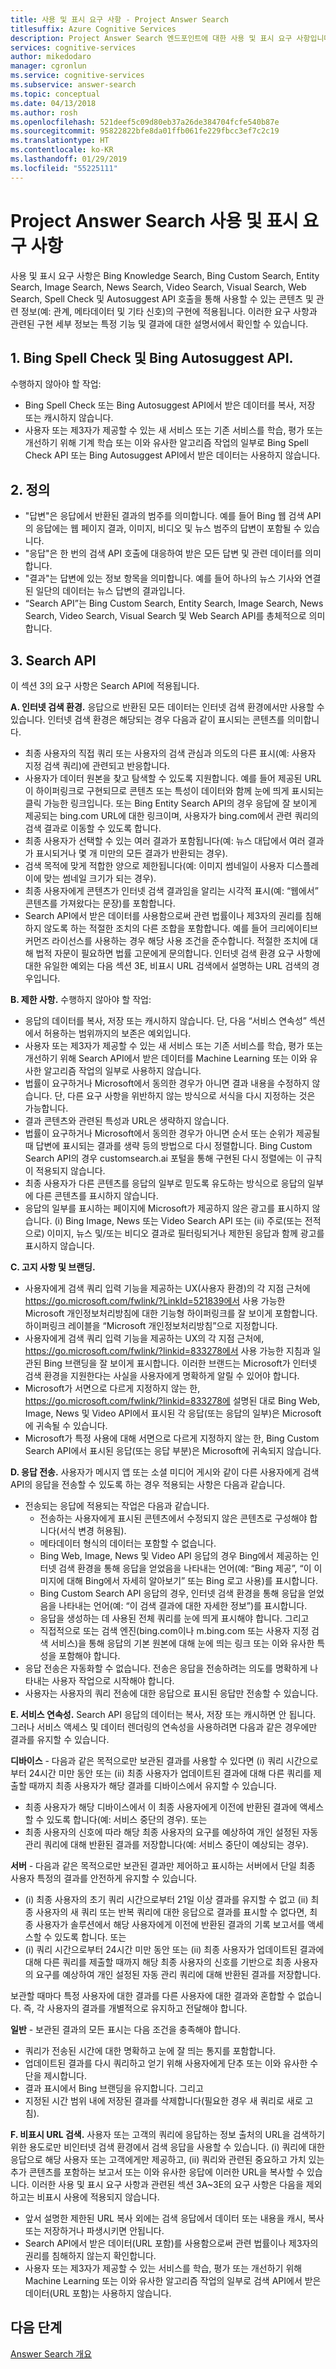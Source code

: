 ```yaml
---
title: 사용 및 표시 요구 사항 - Project Answer Search
titlesuffix: Azure Cognitive Services
description: Project Answer Search 엔드포인트에 대한 사용 및 표시 요구 사항입니다.
services: cognitive-services
author: mikedodaro
manager: cgronlun
ms.service: cognitive-services
ms.subservice: answer-search
ms.topic: conceptual
ms.date: 04/13/2018
ms.author: rosh
ms.openlocfilehash: 521deef5c09d80eb37a26de384704fcfe540b87e
ms.sourcegitcommit: 95822822bfe8da01ffb061fe229fbcc3ef7c2c19
ms.translationtype: HT
ms.contentlocale: ko-KR
ms.lasthandoff: 01/29/2019
ms.locfileid: "55225111"
---
```

# <a name="project-answer-search-use-and-display-requirements"></a>Project Answer Search 사용 및 표시 요구 사항

사용 및 표시 요구 사항은 Bing Knowledge Search, Bing Custom Search, Entity Search, Image Search, News Search, Video Search, Visual Search, Web Search, Spell Check 및 Autosuggest API 호출을 통해 사용할 수 있는 콘텐츠 및 관련 정보(예: 관계, 메타데이터 및 기타 신호)의 구현에 적용됩니다. 이러한 요구 사항과 관련된 구현 세부 정보는 특정 기능 및 결과에 대한 설명서에서 확인할 수 있습니다.

## <a name="1-bing-spell-check-and-bing-autosuggest-api"></a>1. Bing Spell Check 및 Bing Autosuggest API.

수행하지 않아야 할 작업:

- Bing Spell Check 또는 Bing Autosuggest API에서 받은 데이터를 복사, 저장 또는 캐시하지 않습니다.
- 사용자 또는 제3자가 제공할 수 있는 새 서비스 또는 기존 서비스를 학습, 평가 또는 개선하기 위해 기계 학습 또는 이와 유사한 알고리즘 작업의 일부로 Bing Spell Check API 또는 Bing Autosuggest API에서 받은 데이터는 사용하지 않습니다.

## <a name="2-definitions"></a>2. 정의

- "답변"은 응답에서 반환된 결과의 범주를 의미합니다. 예를 들어 Bing 웹 검색 API의 응답에는 웹 페이지 결과, 이미지, 비디오 및 뉴스 범주의 답변이 포함될 수 있습니다.
- "응답"은 한 번의 검색 API 호출에 대응하여 받은 모든 답변 및 관련 데이터를 의미합니다.
- "결과"는 답변에 있는 정보 항목을 의미합니다. 예를 들어 하나의 뉴스 기사와 연결된 일단의 데이터는 뉴스 답변의 결과입니다.
- “Search API”는 Bing Custom Search, Entity Search, Image Search, News Search, Video Search, Visual Search 및 Web Search API를 총체적으로 의미합니다. 


## <a name="3-search-apis"></a>3. Search API

이 섹션 3의 요구 사항은 Search API에 적용됩니다.

**A. 인터넷 검색 환경.** 응답으로 반환된 모든 데이터는 인터넷 검색 환경에서만 사용할 수 있습니다. 인터넷 검색 환경은 해당되는 경우 다음과 같이 표시되는 콘텐츠를 의미합니다. 
- 최종 사용자의 직접 쿼리 또는 사용자의 검색 관심과 의도의 다른 표시(예: 사용자 지정 검색 쿼리)에 관련되고 반응합니다. 
- 사용자가 데이터 원본을 찾고 탐색할 수 있도록 지원합니다. 예를 들어 제공된 URL이 하이퍼링크로 구현되므로 콘텐츠 또는 특성이 데이터와 함께 눈에 띄게 표시되는 클릭 가능한 링크입니다. 또는 Bing Entity Search API의 경우 응답에 잘 보이게 제공되는 bing.com URL에 대한 링크이며, 사용자가 bing.com에서 관련 쿼리의 검색 결과로 이동할 수 있도록 합니다.
- 최종 사용자가 선택할 수 있는 여러 결과가 포함됩니다(예: 뉴스 대답에서 여러 결과가 표시되거나 몇 개 미만의 모든 결과가 반환되는 경우). 
- 검색 목적에 맞게 적합한 양으로 제한됩니다(예: 이미지 썸네일이 사용자 디스플레이에 맞는 썸네일 크기가 되는 경우). 
- 최종 사용자에게 콘텐츠가 인터넷 검색 결과임을 알리는 시각적 표시(예: “웹에서” 콘텐츠를 가져왔다는 문장)를 포함합니다.
- Search API에서 받은 데이터를 사용함으로써 관련 법률이나 제3자의 권리를 침해하지 않도록 하는 적절한 조치의 다른 조합을 포함합니다. 예를 들어 크리에이티브 커먼즈 라이선스를 사용하는 경우 해당 사용 조건을 준수합니다. 적절한 조치에 대해 법적 자문이 필요하면 법률 고문에게 문의합니다.
인터넷 검색 환경 요구 사항에 대한 유일한 예외는 다음 섹션 3E, 비표시 URL 검색에서 설명하는 URL 검색의 경우입니다. 

**B. 제한 사항.** 수행하지 않아야 할 작업:

- 응답의 데이터를 복사, 저장 또는 캐시하지 않습니다. 단, 다음 “서비스 연속성” 섹션에서 허용하는 범위까지의 보존은 예외입니다. 
- 사용자 또는 제3자가 제공할 수 있는 새 서비스 또는 기존 서비스를 학습, 평가 또는 개선하기 위해 Search API에서 받은 데이터를 Machine Learning 또는 이와 유사한 알고리즘 작업의 일부로 사용하지 않습니다.
- 법률이 요구하거나 Microsoft에서 동의한 경우가 아니면 결과 내용을 수정하지 않습니다. 단, 다른 요구 사항을 위반하지 않는 방식으로 서식을 다시 지정하는 것은 가능합니다. 
- 결과 콘텐츠와 관련된 특성과 URL은 생략하지 않습니다.
- 법률이 요구하거나 Microsoft에서 동의한 경우가 아니면 순서 또는 순위가 제공될 때 답변에 표시되는 결과를 생략 등의 방법으로 다시 정렬합니다. Bing Custom Search API의 경우 customsearch.ai 포털을 통해 구현된 다시 정렬에는 이 규칙이 적용되지 않습니다.
- 최종 사용자가 다른 콘텐츠를 응답의 일부로 믿도록 유도하는 방식으로 응답의 일부에 다른 콘텐츠를 표시하지 않습니다. 
- 응답의 일부를 표시하는 페이지에 Microsoft가 제공하지 않은 광고를 표시하지 않습니다. (i) Bing Image, News 또는 Video Search API 또는 (ii) 주로(또는 전적으로) 이미지, 뉴스 및/또는 비디오 결과로 필터링되거나 제한된 응답과 함께 광고를 표시하지 않습니다.

**C. 고지 사항 및 브랜딩.** 

- 사용자에게 검색 쿼리 입력 기능을 제공하는 UX(사용자 환경)의 각 지점 근처에 https://go.microsoft.com/fwlink/?LinkId=521839에서 사용 가능한 Microsoft 개인정보처리방침에 대한 기능형 하이퍼링크를 잘 보이게 포함합니다. 하이퍼링크 레이블을 “Microsoft 개인정보처리방침”으로 지정합니다.
- 사용자에게 검색 쿼리 입력 기능을 제공하는 UX의 각 지점 근처에, https://go.microsoft.com/fwlink/?linkid=833278에서 사용 가능한 지침과 일관된 Bing 브랜딩을 잘 보이게 표시합니다.  이러한 브랜드는 Microsoft가 인터넷 검색 환경을 지원한다는 사실을 사용자에게 명확하게 알릴 수 있어야 합니다.
- Microsoft가 서면으로 다르게 지정하지 않는 한, https://go.microsoft.com/fwlink/?linkid=833278에 설명된 대로 Bing Web, Image, News 및 Video API에서 표시된 각 응답(또는 응답의 일부)은 Microsoft에 귀속될 수 있습니다. 
- Microsoft가 특정 사용에 대해 서면으로 다르게 지정하지 않는 한, Bing Custom Search API에서 표시된 응답(또는 응답 부분)은 Microsoft에 귀속되지 않습니다.


**D. 응답 전송.** 사용자가 메시지 앱 또는 소셜 미디어 게시와 같이 다른 사용자에게 검색 API의 응답을 전송할 수 있도록 하는 경우 적용되는 사항은 다음과 같습니다. 
- 전송되는 응답에 적용되는 작업은 다음과 같습니다.
  - 전송하는 사용자에게 표시된 콘텐츠에서 수정되지 않은 콘텐츠로 구성해야 합니다(서식 변경 허용됨).
  - 메타데이터 형식의 데이터는 포함할 수 없습니다.
  - Bing Web, Image, News 및 Video API 응답의 경우 Bing에서 제공하는 인터넷 검색 환경을 통해 응답을 얻었음을 나타내는 언어(예: “Bing 제공”, “이 이미지에 대해 Bing에서 자세히 알아보기” 또는 Bing 로고 사용)를 표시합니다.
  - Bing Custom Search API 응답의 경우, 인터넷 검색 환경을 통해 응답을 얻었음을 나타내는 언어(예: “이 검색 결과에 대한 자세한 정보”)를 표시합니다.
  - 응답을 생성하는 데 사용된 전체 쿼리를 눈에 띄게 표시해야 합니다. 그리고
  - 직접적으로 또는 검색 엔진(bing.com이나 m.bing.com 또는 사용자 지정 검색 서비스)을 통해 응답의 기본 원본에 대해 눈에 띄는 링크 또는 이와 유사한 특성을 포함해야 합니다.
- 응답 전송은 자동화할 수 없습니다. 전송은 응답을 전송하려는 의도를 명확하게 나타내는 사용자 작업으로 시작해야 합니다.
- 사용자는 사용자의 쿼리 전송에 대한 응답으로 표시된 응답만 전송할 수 있습니다.

**E. 서비스 연속성.** Search API 응답의 데이터는 복사, 저장 또는 캐시하면 안 됩니다. 그러나 서비스 액세스 및 데이터 렌더링의 연속성을 사용하려면 다음과 같은 경우에만 결과를 유지할 수 있습니다.

**디바이스** - 다음과 같은 목적으로만 보관된 결과를 사용할 수 있다면 (i) 쿼리 시간으로부터 24시간 미만 동안 또는 (ii) 최종 사용자가 업데이트된 결과에 대해 다른 쿼리를 제출할 때까지 최종 사용자가 해당 결과를 디바이스에서 유지할 수 있습니다.

- 최종 사용자가 해당 디바이스에서 이 최종 사용자에게 이전에 반환된 결과에 액세스할 수 있도록 합니다(예: 서비스 중단의 경우). 또는
- 최종 사용자의 신호에 따라 해당 최종 사용자의 요구를 예상하여 개인 설정된 자동 관리 쿼리에 대해 반환된 결과를 저장합니다(예: 서비스 중단이 예상되는 경우).

**서버** - 다음과 같은 목적으로만 보관된 결과만 제어하고 표시하는 서버에서 단일 최종 사용자 특정의 결과를 안전하게 유지할 수 있습니다.

- (i) 최종 사용자의 초기 쿼리 시간으로부터 21일 이상 결과를 유지할 수 없고 (ii) 최종 사용자의 새 쿼리 또는 반복 쿼리에 대한 응답으로 결과를 표시할 수 없다면, 최종 사용자가 솔루션에서 해당 사용자에게 이전에 반환된 결과의 기록 보고서를 액세스할 수 있도록 합니다. 또는
- (i) 쿼리 시간으로부터 24시간 미만 동안 또는 (ii) 최종 사용자가 업데이트된 결과에 대해 다른 쿼리를 제출할 때까지 해당 최종 사용자의 신호를 기반으로 최종 사용자의 요구를 예상하여 개인 설정된 자동 관리 쿼리에 대해 반환된 결과를 저장합니다.

보관할 때마다 특정 사용자에 대한 결과를 다른 사용자에 대한 결과와 혼합할 수 없습니다. 즉, 각 사용자의 결과를 개별적으로 유지하고 전달해야 합니다.

**일반** - 보관된 결과의 모든 표시는 다음 조건을 충족해야 합니다.

- 쿼리가 전송된 시간에 대한 명확하고 눈에 잘 띄는 통지를 포함합니다.
- 업데이트된 결과를 다시 쿼리하고 얻기 위해 사용자에게 단추 또는 이와 유사한 수단을 제시합니다. 
- 결과 표시에서 Bing 브랜딩을 유지합니다. 그리고
- 지정된 시간 범위 내에 저장된 결과를 삭제합니다(필요한 경우 새 쿼리로 새로 고침).

**F. 비표시 URL 검색.** 사용자 또는 고객의 쿼리에 응답하는 정보 출처의 URL을 검색하기 위한 용도로만 비인터넷 검색 환경에서 검색 응답을 사용할 수 있습니다. (i) 쿼리에 대한 응답으로 해당 사용자 또는 고객에게만 제공하고, (ii) 쿼리와 관련된 중요하고 가치 있는 추가 콘텐츠를 포함하는 보고서 또는 이와 유사한 응답에 이러한 URL을 복사할 수 있습니다. 이러한 사용 및 표시 요구 사항과 관련된 섹션 3A~3E의 요구 사항은 다음을 제외하고는 비표시 사용에 적용되지 않습니다. 

- 앞서 설명한 제한된 URL 복사 외에는 검색 응답에서 데이터 또는 내용을 캐시, 복사 또는 저장하거나 파생시키면 안됩니다.
- Search API에서 받은 데이터(URL 포함)를 사용함으로써 관련 법률이나 제3자의 권리를 침해하지 않는지 확인합니다.
- 사용자 또는 제3자가 제공할 수 있는 서비스를 학습, 평가 또는 개선하기 위해 Machine Learning 또는 이와 유사한 알고리즘 작업의 일부로 검색 API에서 받은 데이터(URL 포함)는 사용하지 않습니다.

## <a name="next-steps"></a>다음 단계
[Answer Search 개요](overview.md)
